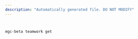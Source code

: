 ```yaml
---
description: "Automatically generated file. DO NOT MODIFY"
---
```


```bash


mgc-beta teamwork get

```